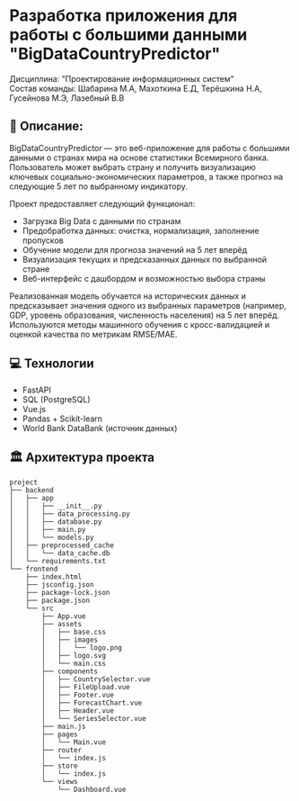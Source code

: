 # Разработка приложения для работы с большими данными "BigDataCountryPredictor"
Дисциплина: "Проектирование информационных систем" <br>
Состав команды: Шабарина М.А, Махоткина Е.Д, Терёшкина Н.А, Гусейнова М.Э, Лазебный В.В

## 📝 Описание: 
BigDataCountryPredictor — это веб-приложение для работы с большими данными о странах мира на основе статистики Всемирного банка. Пользователь может выбрать страну и получить визуализацию ключевых социально-экономических параметров, а также прогноз на следующие 5 лет по выбранному индикатору.

Проект предоставляет следующий функционал:
- Загрузка Big Data с данными по странам
- Предобработка данных: очистка, нормализация, заполнение пропусков
- Обучение модели для прогноза значений на 5 лет вперёд
- Визуализация текущих и предсказанных данных по выбранной стране
- Веб-интерфейс с дашбордом и возможностью выбора страны

Реализованная модель обучается на исторических данных и предсказывает значения одного из выбранных параметров (например, GDP, уровень образования, численность населения) на 5 лет вперёд. Используются методы машинного обучения с кросс-валидацией и оценкой качества по метрикам RMSE/MAE.

## 💻 Технологии
- FastAPI
- SQL (PostgreSQL)
- Vue.js
- Pandas + Scikit-learn
- World Bank DataBank (источник данных)


## 🏛️ Архитектура проекта
```
project
├── backend
│   ├── app
│   │   ├── __init__.py
│   │   ├── data_processing.py
│   │   ├── database.py
│   │   ├── main.py
│   │   └── models.py
│   ├── preprocessed_cache
│   │   └── data_cache.db
│   └── requirements.txt
└── frontend
    ├── index.html
    ├── jsconfig.json
    ├── package-lock.json
    ├── package.json
    └── src
        ├── App.vue
        ├── assets
        │   ├── base.css
        │   ├── images
        │   │   └── logo.png
        │   ├── logo.svg
        │   └── main.css
        ├── components
        │   ├── CountrySelector.vue
        │   ├── FileUpload.vue
        │   ├── Footer.vue
        │   ├── ForecastChart.vue
        │   ├── Header.vue
        │   └── SeriesSelector.vue
        ├── main.js
        ├── pages
        │   └── Main.vue
        ├── router
        │   └── index.js
        ├── store
        │   └── index.js
        └── views
            └── Dashboard.vue
```
